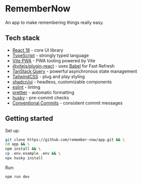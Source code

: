 # RememberNow

An app to make remembering things really easy.

## Tech stack

- [React 18](https://react.dev/) - core UI library
- [TypeScript](https://www.typescriptlang.org/) - strongly typed language
- [Vite PWA](https://vite-pwa-org.netlify.app/) - PWA tooling powered by Vite
- [@vitejs/plugin-react](https://github.com/vitejs/vite-plugin-react/blob/main/packages/plugin-react/README.md) - uses [Babel](https://babeljs.io/) for Fast Refresh
- [TanStack Query](https://tanstack.com/query/latest/docs/framework/react/overview) - powerful asynchronous state management
- [TailwindCSS](https://tailwindcss.com/) - plug and play styling
- [shadcn/ui](https://ui.shadcn.com/) - headless, customizable components
- [eslint](https://eslint.org/) - linting
- [prettier](https://prettier.io/) - automatic formatting
- [husky](https://github.com/typicode/husky) - pre-commit checks
- [Conventional Commits](https://www.conventionalcommits.org/en/v1.0.0/#summary) - consistent commit messages

## Getting started

Set up:

```bash
git clone https://github.com/remember-now/app.git && \
cd app && \
npm install && \
cp .env.example .env && \
npx husky install
```

Run:

```bash
npm run dev
```
